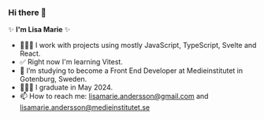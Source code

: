 ### Hi there 👋

✨ **I'm Lisa Marie** ✨ 

- 👩🏻‍💻 I work with projects using mostly JavaScript, TypeScript, Svelte and React.
- ✅ Right now I'm learning Vitest.
- 🌱 I’m studying to become a Front End Developer at Medieinstitutet in Gotenburg, Sweden. 
- 👩🏻‍🎓 I graduate in May 2024.
- 📫 How to reach me: lisamarie.andersson@gmail.com and lisamarie.andersson@medieinstitutet.se

